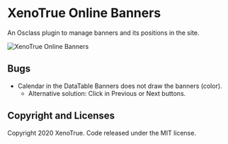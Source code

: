 # XenoTrue Online Banners
An Osclass plugin to manage banners and its positions in the site.

![XenoTrue Online Banners](https://i.imgur.com/kCN4ofw.png)

## Bugs

- Calendar in the DataTable Banners does not draw the banners (color).
  - Alternative solution: Click in Previous or Next buttons.

## Copyright and Licenses
Copyright 2020 XenoTrue. Code released under the MIT license.
